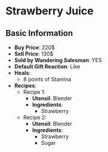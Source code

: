 # Strawberry Juice

## Basic Information

- **Buy Price**: 220$
- **Sell Price**: 130$
- **Sold by Wandering Salesman**: YES
- **Default Gift Reaction**: Like
- **Heals**:
  - 8 points of Stamina
- **Recipes**:
  - Recipe 1:
    - **Utensil**: Blender
    - **Ingredients**:
      - Strawberry
  - Recipe 2:
    - **Utensil**: Blender
    - **Ingredients**:
      - Strawberry
      - Sugar